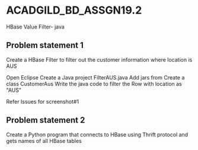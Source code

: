 # ACADGILD_BD_ASSGN19.2
HBase Value Filter- java


Problem statement 1
-------------------
Create a HBase Filter to filter out the customer information where location is AUS

Open Eclipse
Create a Java project FilterAUS.java
Add jars from 
Create a class CustomerAus
Write the java code to filter the Row with location as "AUS"

Refer Issues for screenshot#1


Problem statement 2
-------------------
Create a Python program that connects to HBase using Thrift protocol and gets names of all HBase tables
